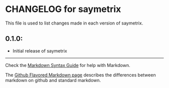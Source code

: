 # CHANGELOG for saymetrix

This file is used to list changes made in each version of saymetrix.

## 0.1.0:

* Initial release of saymetrix

- - -
Check the [Markdown Syntax Guide](http://daringfireball.net/projects/markdown/syntax) for help with Markdown.

The [Github Flavored Markdown page](http://github.github.com/github-flavored-markdown/) describes the differences between markdown on github and standard markdown.
